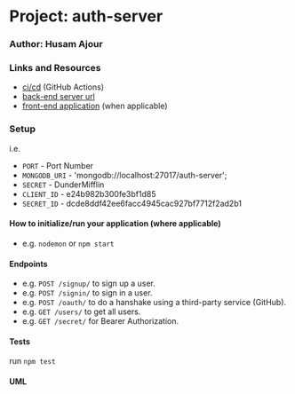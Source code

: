 # Project: auth-server

### Author: Husam Ajour

### Links and Resources

- [ci/cd](https://github.com/HusamAjour/auth-server) (GitHub Actions)
- [back-end server url](http://localhost:3000/)
- [front-end application]() (when applicable)

### Setup

i.e.

- `PORT` - Port Number
- `MONGODB_URI` - 'mongodb://localhost:27017/auth-server';
- `SECRET` - DunderMifflin
- `CLIENT_ID` - e24b982b300fe3bf1d85
- `SECRET_ID` - dcde8ddf42ee6facc4945cac927bf7712f2ad2b1

#### How to initialize/run your application (where applicable)

- e.g. `nodemon` or `npm start`

#### Endpoints

- e.g. `POST /signup/` to sign up a user.
- e.g. `POST /signin/` to sign in a user.
- e.g. `POST /oauth/` to do a hanshake using a third-party service (GitHub).
- e.g. `GET /users/` to get all users.
- e.g. `GET /secret/` for Bearer Authorization.

#### Tests

run `npm test`

#### UML
